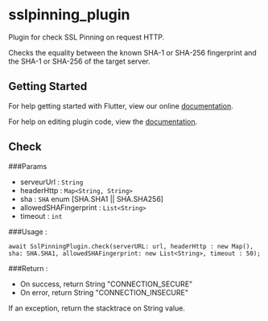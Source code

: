 # sslpinning_plugin

Plugin for check SSL Pinning on request HTTP.

Checks the equality between the known SHA-1 or SHA-256 fingerprint and the SHA-1 or SHA-256 of the target server.

## Getting Started

For help getting started with Flutter, view our online
[documentation](https://flutter.io/).

For help on editing plugin code, view the [documentation](https://flutter.io/platform-plugins/#edit-code).

## Check

###Params

- serveurUrl : `String`
- headerHttp : `Map<String, String>`
- sha : `SHA` enum [SHA.SHA1 || SHA.SHA256]
- allowedSHAFingerprint : `List<String>`
- timeout : `int`

###Usage :

`await SslPinningPlugin.check(serverURL: url, headerHttp : new Map(), sha: SHA.SHA1, allowedSHAFingerprint: new List<String>, timeout : 50);`

###Return :

- On success, return String "CONNECTION_SECURE"
- On error, return String "CONNECTION_INSECURE"

If an exception, return the stacktrace on String value.